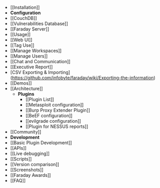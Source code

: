 * [[Installation]]
* **Configuration**
 * [[CouchDB]]
 * [[Vulnerabilities Database]]
 * [[Faraday Server]]
* [[Usage]]
 * [[Web UI]]
 * [[Tag Use]]
 * [[Manage Workspaces]]
 * [[Manage Users]]
 * [[Chat and Communication]]
 * [[Executive Report]]
 * [CSV Exporting & Importing] (https://github.com/infobyte/faraday/wiki/Exporting-the-information) 
* [[Demos]]
* [[Architecture]]
  * **Plugins**
     * [[Plugin List]]
     * [[Metasploit configuration]]
     * [[Burp Proxy Extender Plugin]]
     * [[BeEF configuration]]
     * [[evilgrade configuration]]
     * [[Plugin for NESSUS reports]]
* [[Community]]
* **Development**
 * [[Basic Plugin Development]]
 * [[APIs]]
 * [[Live debugging]]
* [[Scripts]]
* [[Version comparison]]
* [[Screenshots]]
* [[Faraday Awards]]
* [[FAQ]]